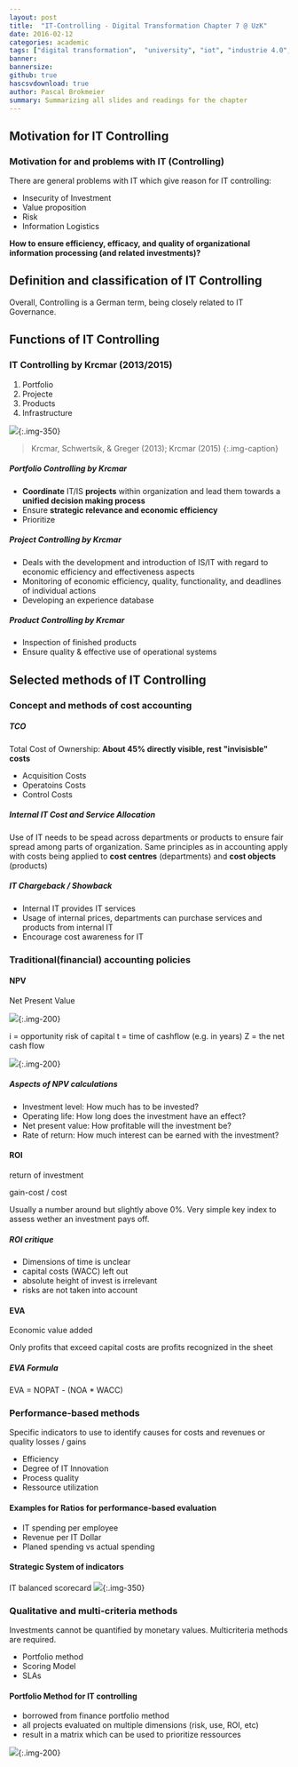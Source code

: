```yaml
---
layout: post
title:  "IT-Controlling - Digital Transformation Chapter 7 @ UzK"
date: 2016-02-12
categories: academic
tags: ["digital transformation",  "university", "iot", "industrie 4.0", "digitalisation"]
banner: 
bannersize:
github: true
hascsvdownload: true
author: Pascal Brokmeier
summary: Summarizing all slides and readings for the chapter
---
```


## Motivation for IT Controlling

### Motivation for and problems with IT (Controlling)

There are general problems with IT which give reason for IT controlling:

* Insecurity of Investment
* Value proposition
* Risk
* Information Logistics


**How to ensure efficiency, efficacy, and quality of organizational information processing (and related investments)?**


## Definition and classification of IT Controlling 

Overall, Controlling is a German term, being closely related to IT Governance. 

## Functions of IT Controlling

### IT Controlling by Krcmar (2013/2015)

1. Portfolio
2. Projecte
3. Products
4. Infrastructure


![](/images/2016-02-10-digital-transformation-chapter-7-summary/1.png){:.img-350}

>Krcmar, Schwertsik, & Greger (2013); Krcmar (2015)
{:.img-caption}

##### Portfolio Controlling by Krcmar

* **Coordinate** IT/IS **projects** within organization and lead them towards a **unified decision making process**
* Ensure **strategic relevance and economic efficiency**
* Prioritize

##### Project Controlling by Krcmar

* Deals with the development and introduction of IS/IT with regard to economic efficiency and effectiveness aspects
* Monitoring of economic efficiency, quality, functionality, and deadlines of individual actions
* Developing an experience database

##### Product Controlling by Krcmar

* Inspection of finished products
* Ensure quality & effective use of operational systems


## Selected methods of IT Controlling

### Concept and methods of cost accounting 

##### TCO

Total Cost of Ownership: **About 45% directly visible, rest "invisisble" costs**

* Acquisition Costs
* Operatoins Costs
* Control Costs

##### Internal IT Cost and Service Allocation

Use of IT needs to be spead across departments or products to ensure fair spread among parts of organization. Same principles as in accounting apply with costs being applied to **cost centres** (departments) and **cost objects** (products)


##### IT Chargeback / Showback

* Internal IT provides IT services
* Usage of internal prices, departments can purchase services and products from internal IT
* Encourage cost awareness for IT


### Traditional(financial) accounting policies

#### NPV

Net Present Value


![](/images/2016-02-10-digital-transformation-chapter-7-summary/2.png){:.img-200}

i = opportunity risk of capital
t = time of cashflow (e.g. in years)
Z = the net cash flow 

![](/images/2016-02-10-digital-transformation-chapter-7-summary/3.png){:.img-200}

##### Aspects of NPV calculations

* Investment level: How much has to be invested?
* Operating life: How long does the investment have an effect? 
* Net present value: How profitable will the investment be?
* Rate of return: How much interest can be earned with the investment?

#### ROI

return of investment

gain-cost / cost

Usually a number around but slightly above 0%. Very simple key index to assess wether an investment pays off. 

##### ROI critique

* Dimensions of time is unclear
* capital costs (WACC) left out
* absolute height of invest is irrelevant
* risks are not taken into account

#### EVA

Economic value added

Only profits that exceed capital costs are profits recognized in the sheet

##### EVA Formula

EVA = NOPAT - (NOA * WACC)

### Performance-based methods

Specific indicators to use to identify causes for costs and revenues or quality losses / gains

* Efficiency
* Degree of IT Innovation
* Process quality
* Ressource utilization

#### Examples for Ratios for performance-based evaluation

* IT spending per employee
* Revenue per IT Dollar
* Planed spending vs actual spending

#### Strategic System of indicators

IT balanced scorecard
![](/images/2016-02-10-digital-transformation-chapter-7-summary/4.png){:.img-350} 

### Qualitative and multi-criteria methods

Investments cannot be quantified by monetary values. Multicriteria methods are required. 

* Portfolio method
* Scoring Model
* SLAs

#### Portfolio Method for IT controlling

* borrowed from finance portfolio method
* all projects evaluated on multiple dimensions (risk, use, ROI, etc)
* result in a matrix which can be used to prioritize ressources

![](/images/2016-02-10-digital-transformation-chapter-7-summary/5.png){:.img-200} 

